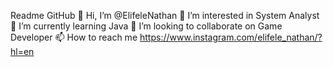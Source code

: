 Readme GitHub
👋 Hi, I’m @ElifeleNathan
👀 I’m interested in System Analyst
🌱 I’m currently learning Java
💞️ I’m looking to collaborate on Game Developer
📫 How to reach me https://www.instagram.com/elifele_nathan/?hl=en

